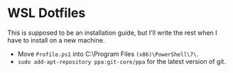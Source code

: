 # WSL Dotfiles

This is supposed to be an installation guide, but I'll write the rest when I have to install on a new machine.

* Move `Profile.ps1` into C:\Program Files `(x86)\PowerShell\7\`.
* `sudo add-apt-repository ppa:git-core/ppa` for the latest version of git.
